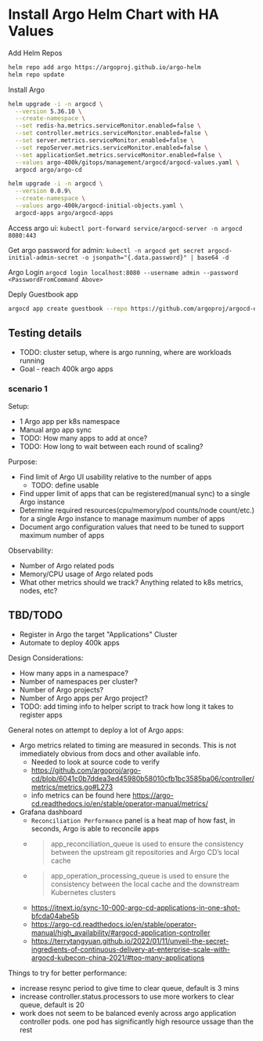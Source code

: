 
# Install Argo Helm Chart with HA Values

Add Helm Repos

```bash
helm repo add argo https://argoproj.github.io/argo-helm
helm repo update
```

Install Argo

```bash
helm upgrade -i -n argocd \
  --version 5.36.10 \
  --create-namespace \
  --set redis-ha.metrics.serviceMonitor.enabled=false \
  --set controller.metrics.serviceMonitor.enabled=false \
  --set server.metrics.serviceMonitor.enabled=false \
  --set repoServer.metrics.serviceMonitor.enabled=false \
  --set applicationSet.metrics.serviceMonitor.enabled=false \
  --values argo-400k/gitops/management/argocd/argocd-values.yaml \
  argocd argo/argo-cd

helm upgrade -i -n argocd \
  --version 0.0.9\
  --create-namespace \
  --values argo-400k/argocd-initial-objects.yaml \
  argocd-apps argo/argocd-apps

```

Access argo ui:
`kubectl port-forward service/argocd-server -n argocd 8080:443`

Get argo password for admin:
`kubectl -n argocd get secret argocd-initial-admin-secret -o jsonpath="{.data.password}" | base64 -d`

Argo Login
`argocd login localhost:8080 --username admin --password <PasswordFromCommand Above>`

Deply Guestbook app

```bash
argocd app create guestbook --repo https://github.com/argoproj/argocd-example-apps.git --path guestbook --sync-policy none --dest-namespace default --dest-server https://kubernetes.default.svc --directory-recurse
```

## Testing details

- TODO: cluster setup, where is argo running, where are workloads running
- Goal - reach 400k argo apps

### scenario 1

Setup:

- 1 Argo app per k8s namespace
- Manual argo app sync
- TODO: How many apps to add at once?
- TODO: How long to wait between each round of scaling?

Purpose:

- Find limit of Argo UI usability relative to the number of apps
  - TODO: define usable
- Find upper limit of apps that can be registered(manual sync) to a single Argo instance
- Determine required resources(cpu/memory/pod counts/node count/etc.) for a single Argo instance to manage maximum number of apps
- Document argo configuration values that need to be tuned to support maximum number of apps

Observability:

- Number of Argo related pods
- Memory/CPU usage of Argo related pods
- What other metrics should we track? Anything related to k8s metrics, nodes, etc?

## TBD/TODO

- Register in Argo the target "Applications" Cluster
- Automate to deploy 400k apps

Design Considerations:

- How many apps in a namespace?
- Number of namespaces per cluster?
- Number of Argo projects?
- Number of Argo apps per Argo project?
- TODO: add timing info to helper script to track how long it takes to register apps

General notes on attempt to deploy a lot of Argo apps:

- Argo metrics related to timing are measured in seconds. This is not immediately obvious from docs and other available info.
  - Needed to look at source code to verify
  - <https://github.com/argoproj/argo-cd/blob/6041c0b7ddea3ed45980b58010cfb1bc3585ba06/controller/metrics/metrics.go#L273>
  - info metrics can be found here <https://argo-cd.readthedocs.io/en/stable/operator-manual/metrics/>
- Grafana dashboard
  - `Reconciliation Performance` panel is a heat map of how fast, in seconds, Argo is able to reconcile apps
  - > app_reconciliation_queue is used to ensure the consistency between the upstream git repositories and Argo CD’s local cache
  - > app_operation_processing_queue is used to ensure the consistency between the local cache and the downstream Kubernetes clusters
  - <https://itnext.io/sync-10-000-argo-cd-applications-in-one-shot-bfcda04abe5b>
  - <https://argo-cd.readthedocs.io/en/stable/operator-manual/high_availability/#argocd-application-controller>
  - <https://terrytangyuan.github.io/2022/01/11/unveil-the-secret-ingredients-of-continuous-delivery-at-enterprise-scale-with-argocd-kubecon-china-2021/#too-many-applications>

Things to try for better performance:
- increase resync period to give time to clear queue, default is 3 mins
- increase controller.status.processors to use more workers to clear queue, default is 20
- work does not seem to be balanced evenly across argo application controller pods. one pod has significantly high resource ussage than the rest
